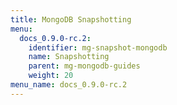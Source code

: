 ```yaml
---
title: MongoDB Snapshotting
menu:
  docs_0.9.0-rc.2:
    identifier: mg-snapshot-mongodb
    name: Snapshotting
    parent: mg-mongodb-guides
    weight: 20
menu_name: docs_0.9.0-rc.2
---
```

